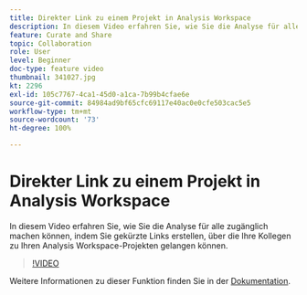 ```yaml
---
title: Direkter Link zu einem Projekt in Analysis Workspace
description: In diesem Video erfahren Sie, wie Sie die Analyse für alle zugänglich machen können, indem Sie gekürzte Links erstellen, über die Ihre Kollegen zu Ihren Analysis Workspace-Projekten gelangen können.
feature: Curate and Share
topic: Collaboration
role: User
level: Beginner
doc-type: feature video
thumbnail: 341027.jpg
kt: 2296
exl-id: 105c7767-4ca1-45d0-a1ca-7b99b4cfae6e
source-git-commit: 84984ad9bf65cfc69117e40ac0e0cfe503cac5e5
workflow-type: tm+mt
source-wordcount: '73'
ht-degree: 100%

---
```


# Direkter Link zu einem Projekt in Analysis Workspace

In diesem Video erfahren Sie, wie Sie die Analyse für alle zugänglich machen können, indem Sie gekürzte Links erstellen, über die Ihre Kollegen zu Ihren Analysis Workspace-Projekten gelangen können.

>[!VIDEO](https://video.tv.adobe.com/v/341027/?quality=12&learn=on)

Weitere Informationen zu dieser Funktion finden Sie in der [Dokumentation](https://experienceleague.adobe.com/docs/analytics/analyze/analysis-workspace/curate-share/shareable-links.html?lang=de).
